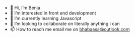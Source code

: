 - 👋 Hi, I’m Benja
- 👀 I’m interested in front end development
- 🌱 I’m currently learning Javascript
- 💞️ I’m looking to collaborate on literally anything i can
- 📫 How to reach me email me on bhabaasa@outlook.com

<!---
Benja-H/Benja-H is a ✨ special ✨ repository because its `README.md` (this file) appears on your GitHub profile.
You can click the Preview link to take a look at your changes.
--->

